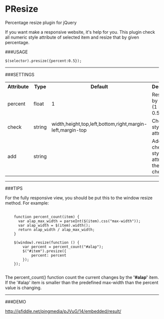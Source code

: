 PResize
=======
Percentage resize plugin for jQuery

If you want make a responsive website, it's help for you. This plugin check all numeric style attribute of selected item and resize that by given percentage.

###USAGE
<pre><code>$(selector).presize({percent:0.5});</code></pre>

---------------------------------------

###SETTINGS
<table>
  <tr>
    <th>Attribute</th>
    <th>Type</th>
    <th>Default</th>
    <th>Description</th>
  </tr>
  <tr>
    <td>percent</td>
    <td>float</td>
    <td>1</td>
    <td>Resize rate by percent. (1 = 100%, 0.5 = 50%)</td>
  </tr>
  <tr>
    <td>check</td>
    <td>string</td>
    <td>width,height,top,left,bottom,right,margin-left,margin-top</td>
    <td>Checked style attributes</td>
  </tr>
  <tr>
    <td>add</td>
    <td>string</td>
    <td></td>
    <td>Add checked style attribute to the default checks</td>
  </tr>
</table>

---------------------------------------

###TIPS

For the fully responsive view, you should be put this to the window resize method. For example: 

<pre>
  <code>
    function percent_count(item) {
      var alap_max_width = parseInt($(item).css("max-width"));
      var alap_width = $(item).width();
      return alap_width / alap_max_width;
    }
  
    $(window).resize(function () {
        var percent = percent_count("#alap");
        $("#item").presize({
            percent: percent
        });
    });
  </code>
</pre>

The percent_count() function count the current changes by the **'#alap'** item. If the '#alap' item is smaller than the predefined max-width than the percent value is changing.

---------------------------------------

###DEMO

http://jsfiddle.net/pingmedia/pJVuG/14/embedded/result/

